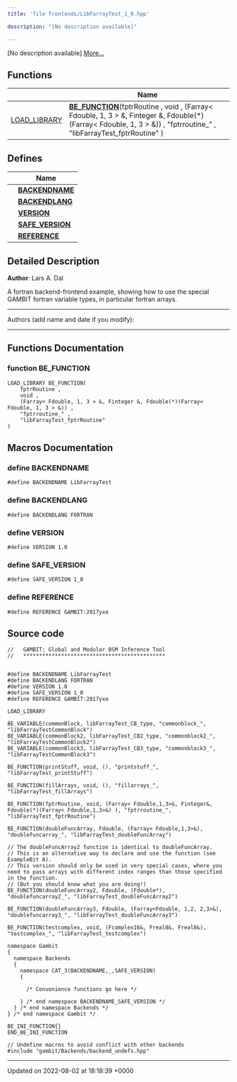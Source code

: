 ```yaml
---
title: 'file frontends/LibFarrayTest_1_0.hpp'

description: "[No description available]"

---
```







[No description available] [More...](#detailed-description)

## Functions

|                | Name           |
| -------------- | -------------- |
| [LOAD_LIBRARY](/documentation/code/colliderbit_development/files/frontend__macros_8hpp/#define-load-library) | **[BE_FUNCTION](/documentation/code/colliderbit_development/files/libfarraytest__1__0_8hpp/#function-be-function)**(fptrRoutine , void , (Farray< Fdouble, 1, 3 > &, Finteger &, Fdouble(*)(Farray< Fdouble, 1, 3 > &)) , "fptrroutine_" , "libFarrayTest_fptrRoutine" ) |

## Defines

|                | Name           |
| -------------- | -------------- |
|  | **[BACKENDNAME](/documentation/code/colliderbit_development/files/libfarraytest__1__0_8hpp/#define-backendname)**  |
|  | **[BACKENDLANG](/documentation/code/colliderbit_development/files/libfarraytest__1__0_8hpp/#define-backendlang)**  |
|  | **[VERSION](/documentation/code/colliderbit_development/files/libfarraytest__1__0_8hpp/#define-version)**  |
|  | **[SAFE_VERSION](/documentation/code/colliderbit_development/files/libfarraytest__1__0_8hpp/#define-safe-version)**  |
|  | **[REFERENCE](/documentation/code/colliderbit_development/files/libfarraytest__1__0_8hpp/#define-reference)**  |

## Detailed Description


**Author**: Lars A. Dal

A fortran backend-frontend example, showing how to use the special GAMBIT fortran variable types, in particular fortran arrays.



------------------

Authors (add name and date if you modify):



------------------


## Functions Documentation

### function BE_FUNCTION

```
LOAD_LIBRARY BE_FUNCTION(
    fptrRoutine ,
    void ,
    (Farray< Fdouble, 1, 3 > &, Finteger &, Fdouble(*)(Farray< Fdouble, 1, 3 > &)) ,
    "fptrroutine_" ,
    "libFarrayTest_fptrRoutine" 
)
```




## Macros Documentation

### define BACKENDNAME

```
#define BACKENDNAME LibFarrayTest
```


### define BACKENDLANG

```
#define BACKENDLANG FORTRAN
```


### define VERSION

```
#define VERSION 1.0
```


### define SAFE_VERSION

```
#define SAFE_VERSION 1_0
```


### define REFERENCE

```
#define REFERENCE GAMBIT:2017yxo
```


## Source code

```
//   GAMBIT: Global and Modular BSM Inference Tool
//   *********************************************


#define BACKENDNAME LibFarrayTest
#define BACKENDLANG FORTRAN
#define VERSION 1.0
#define SAFE_VERSION 1_0
#define REFERENCE GAMBIT:2017yxo

LOAD_LIBRARY

BE_VARIABLE(commonBlock, libFarrayTest_CB_type, "commonblock_", "libFarrayTestCommonBlock")
BE_VARIABLE(commonBlock2, libFarrayTest_CB2_type, "commonblock2_", "libFarrayTestCommonBlock2")
BE_VARIABLE(commonBlock3, libFarrayTest_CB3_type, "commonblock3_", "libFarrayTestCommonBlock3")

BE_FUNCTION(printStuff, void, (), "printstuff_", "libFarrayTest_printStuff")

BE_FUNCTION(fillArrays, void, (), "fillarrays_", "libFarrayTest_fillArrays")

BE_FUNCTION(fptrRoutine, void, (Farray< Fdouble,1,3>&, Finteger&, Fdouble(*)(Farray< Fdouble,1,3>&) ), "fptrroutine_", "libFarrayTest_fptrRoutine")

BE_FUNCTION(doubleFuncArray, Fdouble, (Farray< Fdouble,1,3>&), "doublefuncarray_", "libFarrayTest_doubleFuncArray")

// The doubleFuncArray2 function is identical to doubleFuncArray.
// This is an alternative way to declare and use the function (see ExampleBit A).
// This version should only be used in very special cases, where you need to pass arrays with different index ranges than those specified in the function.
// (But you should know what you are doing!)
BE_FUNCTION(doubleFuncArray2, Fdouble, (Fdouble*), "doublefuncarray2_", "libFarrayTest_doubleFuncArray2")

BE_FUNCTION(doubleFuncArray3, Fdouble, (Farray<Fdouble, 1,2, 2,3>&), "doublefuncarray3_", "libFarrayTest_doubleFuncArray3")

BE_FUNCTION(testcomplex, void, (Fcomplex16&, Freal8&, Freal8&), "testcomplex_", "libFarrayTest_testcomplex")

namespace Gambit
{
  namespace Backends
  {
    namespace CAT_3(BACKENDNAME,_,SAFE_VERSION)
    {

      /* Convenience functions go here */

    } /* end namespace BACKENDNAME_SAFE_VERSION */
  } /* end namespace Backends */
} /* end namespace Gambit */

BE_INI_FUNCTION{}
END_BE_INI_FUNCTION

// Undefine macros to avoid conflict with other backends
#include "gambit/Backends/backend_undefs.hpp"
```


-------------------------------

Updated on 2022-08-02 at 18:18:39 +0000
